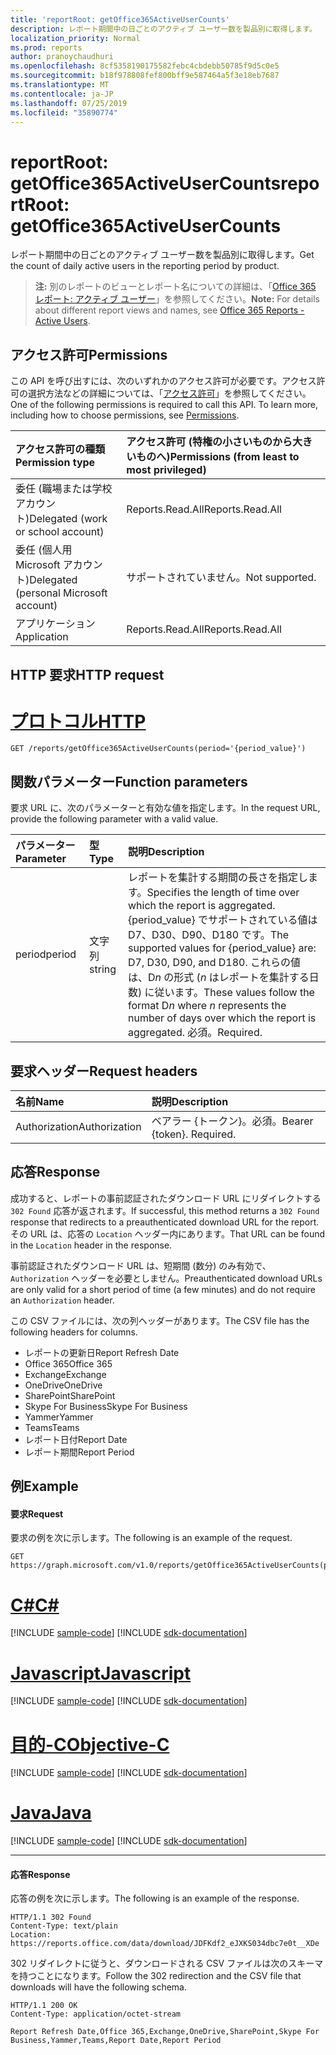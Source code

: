 ```yaml
---
title: 'reportRoot: getOffice365ActiveUserCounts'
description: レポート期間中の日ごとのアクティブ ユーザー数を製品別に取得します。
localization_priority: Normal
ms.prod: reports
author: pranoychaudhuri
ms.openlocfilehash: 8cf5358190175582febc4cbdebb50785f9d5c0e5
ms.sourcegitcommit: b18f978808fef800bff9e587464a5f3e18eb7687
ms.translationtype: MT
ms.contentlocale: ja-JP
ms.lasthandoff: 07/25/2019
ms.locfileid: "35890774"
---
```

# <a name="reportroot-getoffice365activeusercounts"></a><span data-ttu-id="c4e43-103">reportRoot: getOffice365ActiveUserCounts</span><span class="sxs-lookup"><span data-stu-id="c4e43-103">reportRoot: getOffice365ActiveUserCounts</span></span>

<span data-ttu-id="c4e43-104">レポート期間中の日ごとのアクティブ ユーザー数を製品別に取得します。</span><span class="sxs-lookup"><span data-stu-id="c4e43-104">Get the count of daily active users in the reporting period by product.</span></span>

> <span data-ttu-id="c4e43-105">**注:** 別のレポートのビューとレポート名についての詳細は、「[Office 365 レポート: アクティブ ユーザー](https://support.office.com/client/Active-Users-fc1cf1d0-cd84-43fd-adb7-a4c4dfa8112d)」を参照してください。</span><span class="sxs-lookup"><span data-stu-id="c4e43-105">**Note:** For details about different report views and names, see [Office 365 Reports - Active Users](https://support.office.com/client/Active-Users-fc1cf1d0-cd84-43fd-adb7-a4c4dfa8112d).</span></span>

## <a name="permissions"></a><span data-ttu-id="c4e43-106">アクセス許可</span><span class="sxs-lookup"><span data-stu-id="c4e43-106">Permissions</span></span>

<span data-ttu-id="c4e43-p101">この API を呼び出すには、次のいずれかのアクセス許可が必要です。アクセス許可の選択方法などの詳細については、「[アクセス許可](/graph/permissions-reference)」を参照してください。</span><span class="sxs-lookup"><span data-stu-id="c4e43-p101">One of the following permissions is required to call this API. To learn more, including how to choose permissions, see [Permissions](/graph/permissions-reference).</span></span>

| <span data-ttu-id="c4e43-109">アクセス許可の種類</span><span class="sxs-lookup"><span data-stu-id="c4e43-109">Permission type</span></span>                        | <span data-ttu-id="c4e43-110">アクセス許可 (特権の小さいものから大きいものへ)</span><span class="sxs-lookup"><span data-stu-id="c4e43-110">Permissions (from least to most privileged)</span></span> |
| :------------------------------------- | :--------------------------------------- |
| <span data-ttu-id="c4e43-111">委任 (職場または学校アカウント)</span><span class="sxs-lookup"><span data-stu-id="c4e43-111">Delegated (work or school account)</span></span>     | <span data-ttu-id="c4e43-112">Reports.Read.All</span><span class="sxs-lookup"><span data-stu-id="c4e43-112">Reports.Read.All</span></span>                         |
| <span data-ttu-id="c4e43-113">委任 (個人用 Microsoft アカウント)</span><span class="sxs-lookup"><span data-stu-id="c4e43-113">Delegated (personal Microsoft account)</span></span> | <span data-ttu-id="c4e43-114">サポートされていません。</span><span class="sxs-lookup"><span data-stu-id="c4e43-114">Not supported.</span></span>                           |
| <span data-ttu-id="c4e43-115">アプリケーション</span><span class="sxs-lookup"><span data-stu-id="c4e43-115">Application</span></span>                            | <span data-ttu-id="c4e43-116">Reports.Read.All</span><span class="sxs-lookup"><span data-stu-id="c4e43-116">Reports.Read.All</span></span>                         |

## <a name="http-request"></a><span data-ttu-id="c4e43-117">HTTP 要求</span><span class="sxs-lookup"><span data-stu-id="c4e43-117">HTTP request</span></span>


# <a name="httptabhttp"></a>[<span data-ttu-id="c4e43-118">プロトコル</span><span class="sxs-lookup"><span data-stu-id="c4e43-118">HTTP</span></span>](#tab/http)
<!-- { "blockType": "ignored" } --> 

```http
GET /reports/getOffice365ActiveUserCounts(period='{period_value}')
```

## <a name="function-parameters"></a><span data-ttu-id="c4e43-119">関数パラメーター</span><span class="sxs-lookup"><span data-stu-id="c4e43-119">Function parameters</span></span>

<span data-ttu-id="c4e43-120">要求 URL に、次のパラメーターと有効な値を指定します。</span><span class="sxs-lookup"><span data-stu-id="c4e43-120">In the request URL, provide the following parameter with a valid value.</span></span>

| <span data-ttu-id="c4e43-121">パラメーター</span><span class="sxs-lookup"><span data-stu-id="c4e43-121">Parameter</span></span> | <span data-ttu-id="c4e43-122">型</span><span class="sxs-lookup"><span data-stu-id="c4e43-122">Type</span></span>   | <span data-ttu-id="c4e43-123">説明</span><span class="sxs-lookup"><span data-stu-id="c4e43-123">Description</span></span>                              |
| :-------- | :----- | :--------------------------------------- |
| <span data-ttu-id="c4e43-124">period</span><span class="sxs-lookup"><span data-stu-id="c4e43-124">period</span></span>    | <span data-ttu-id="c4e43-125">文字列</span><span class="sxs-lookup"><span data-stu-id="c4e43-125">string</span></span> | <span data-ttu-id="c4e43-126">レポートを集計する期間の長さを指定します。</span><span class="sxs-lookup"><span data-stu-id="c4e43-126">Specifies the length of time over which the report is aggregated.</span></span> <span data-ttu-id="c4e43-127">{period_value} でサポートされている値は D7、D30、D90、D180 です。</span><span class="sxs-lookup"><span data-stu-id="c4e43-127">The supported values for {period_value} are: D7, D30, D90, and D180.</span></span> <span data-ttu-id="c4e43-128">これらの値は、D*n* の形式 (*n* はレポートを集計する日数) に従います。</span><span class="sxs-lookup"><span data-stu-id="c4e43-128">These values follow the format D*n* where *n* represents the number of days over which the report is aggregated.</span></span> <span data-ttu-id="c4e43-129">必須。</span><span class="sxs-lookup"><span data-stu-id="c4e43-129">Required.</span></span> |

## <a name="request-headers"></a><span data-ttu-id="c4e43-130">要求ヘッダー</span><span class="sxs-lookup"><span data-stu-id="c4e43-130">Request headers</span></span>

| <span data-ttu-id="c4e43-131">名前</span><span class="sxs-lookup"><span data-stu-id="c4e43-131">Name</span></span>          | <span data-ttu-id="c4e43-132">説明</span><span class="sxs-lookup"><span data-stu-id="c4e43-132">Description</span></span>               |
| :------------ | :------------------------ |
| <span data-ttu-id="c4e43-133">Authorization</span><span class="sxs-lookup"><span data-stu-id="c4e43-133">Authorization</span></span> | <span data-ttu-id="c4e43-p103">ベアラー {トークン}。必須。</span><span class="sxs-lookup"><span data-stu-id="c4e43-p103">Bearer {token}. Required.</span></span> |

## <a name="response"></a><span data-ttu-id="c4e43-136">応答</span><span class="sxs-lookup"><span data-stu-id="c4e43-136">Response</span></span>

<span data-ttu-id="c4e43-137">成功すると、レポートの事前認証されたダウンロード URL にリダイレクトする `302 Found` 応答が返されます。</span><span class="sxs-lookup"><span data-stu-id="c4e43-137">If successful, this method returns a `302 Found` response that redirects to a preauthenticated download URL for the report.</span></span> <span data-ttu-id="c4e43-138">その URL は、応答の `Location` ヘッダー内にあります。</span><span class="sxs-lookup"><span data-stu-id="c4e43-138">That URL can be found in the `Location` header in the response.</span></span>

<span data-ttu-id="c4e43-139">事前認証されたダウンロード URL は、短期間 (数分) のみ有効で、`Authorization` ヘッダーを必要としません。</span><span class="sxs-lookup"><span data-stu-id="c4e43-139">Preauthenticated download URLs are only valid for a short period of time (a few minutes) and do not require an `Authorization` header.</span></span>

<span data-ttu-id="c4e43-140">この CSV ファイルには、次の列ヘッダーがあります。</span><span class="sxs-lookup"><span data-stu-id="c4e43-140">The CSV file has the following headers for columns.</span></span>

- <span data-ttu-id="c4e43-141">レポートの更新日</span><span class="sxs-lookup"><span data-stu-id="c4e43-141">Report Refresh Date</span></span>
- <span data-ttu-id="c4e43-142">Office 365</span><span class="sxs-lookup"><span data-stu-id="c4e43-142">Office 365</span></span>
- <span data-ttu-id="c4e43-143">Exchange</span><span class="sxs-lookup"><span data-stu-id="c4e43-143">Exchange</span></span>
- <span data-ttu-id="c4e43-144">OneDrive</span><span class="sxs-lookup"><span data-stu-id="c4e43-144">OneDrive</span></span>
- <span data-ttu-id="c4e43-145">SharePoint</span><span class="sxs-lookup"><span data-stu-id="c4e43-145">SharePoint</span></span>
- <span data-ttu-id="c4e43-146">Skype For Business</span><span class="sxs-lookup"><span data-stu-id="c4e43-146">Skype For Business</span></span> 
- <span data-ttu-id="c4e43-147">Yammer</span><span class="sxs-lookup"><span data-stu-id="c4e43-147">Yammer</span></span>
- <span data-ttu-id="c4e43-148">Teams</span><span class="sxs-lookup"><span data-stu-id="c4e43-148">Teams</span></span>
- <span data-ttu-id="c4e43-149">レポート日付</span><span class="sxs-lookup"><span data-stu-id="c4e43-149">Report Date</span></span>
- <span data-ttu-id="c4e43-150">レポート期間</span><span class="sxs-lookup"><span data-stu-id="c4e43-150">Report Period</span></span>

## <a name="example"></a><span data-ttu-id="c4e43-151">例</span><span class="sxs-lookup"><span data-stu-id="c4e43-151">Example</span></span>

#### <a name="request"></a><span data-ttu-id="c4e43-152">要求</span><span class="sxs-lookup"><span data-stu-id="c4e43-152">Request</span></span>

<span data-ttu-id="c4e43-153">要求の例を次に示します。</span><span class="sxs-lookup"><span data-stu-id="c4e43-153">The following is an example of the request.</span></span>

<!--{
  "blockType": "request",
  "isComposable": true,
  "name": "reportroot_getoffice365activeusercounts"
}-->

```http
GET https://graph.microsoft.com/v1.0/reports/getOffice365ActiveUserCounts(period='D7')
```
# <a name="ctabcsharp"></a>[<span data-ttu-id="c4e43-154">C#</span><span class="sxs-lookup"><span data-stu-id="c4e43-154">C#</span></span>](#tab/csharp)
[!INCLUDE [sample-code](../includes/snippets/csharp/reportroot-getoffice365activeusercounts-csharp-snippets.md)]
[!INCLUDE [sdk-documentation](../includes/snippets/snippets-sdk-documentation-link.md)]

# <a name="javascripttabjavascript"></a>[<span data-ttu-id="c4e43-155">Javascript</span><span class="sxs-lookup"><span data-stu-id="c4e43-155">Javascript</span></span>](#tab/javascript)
[!INCLUDE [sample-code](../includes/snippets/javascript/reportroot-getoffice365activeusercounts-javascript-snippets.md)]
[!INCLUDE [sdk-documentation](../includes/snippets/snippets-sdk-documentation-link.md)]

# <a name="objective-ctabobjc"></a>[<span data-ttu-id="c4e43-156">目的-C</span><span class="sxs-lookup"><span data-stu-id="c4e43-156">Objective-C</span></span>](#tab/objc)
[!INCLUDE [sample-code](../includes/snippets/objc/reportroot-getoffice365activeusercounts-objc-snippets.md)]
[!INCLUDE [sdk-documentation](../includes/snippets/snippets-sdk-documentation-link.md)]

# <a name="javatabjava"></a>[<span data-ttu-id="c4e43-157">Java</span><span class="sxs-lookup"><span data-stu-id="c4e43-157">Java</span></span>](#tab/java)
[!INCLUDE [sample-code](../includes/snippets/java/reportroot-getoffice365activeusercounts-java-snippets.md)]
[!INCLUDE [sdk-documentation](../includes/snippets/snippets-sdk-documentation-link.md)]

---


#### <a name="response"></a><span data-ttu-id="c4e43-158">応答</span><span class="sxs-lookup"><span data-stu-id="c4e43-158">Response</span></span>

<span data-ttu-id="c4e43-159">応答の例を次に示します。</span><span class="sxs-lookup"><span data-stu-id="c4e43-159">The following is an example of the response.</span></span>

<!-- {
  "blockType": "response",
  "truncated": true,
  "@odata.type": "microsoft.graph.report"
} -->

```http
HTTP/1.1 302 Found
Content-Type: text/plain
Location: https://reports.office.com/data/download/JDFKdf2_eJXKS034dbc7e0t__XDe
```

<span data-ttu-id="c4e43-160">302 リダイレクトに従うと、ダウンロードされる CSV ファイルは次のスキーマを持つことになります。</span><span class="sxs-lookup"><span data-stu-id="c4e43-160">Follow the 302 redirection and the CSV file that downloads will have the following schema.</span></span>

<!-- { "blockType": "ignored" } --> 

```http
HTTP/1.1 200 OK
Content-Type: application/octet-stream

Report Refresh Date,Office 365,Exchange,OneDrive,SharePoint,Skype For Business,Yammer,Teams,Report Date,Report Period
```
<!-- uuid: 8fcb5dbc-d5aa-4681-8e31-b001d5168d79 
2015-10-25 14:57:30 UTC -->
<!-- {
  "type": "#page.annotation",
  "description": "Example",
  "keywords": "",
  "section": "documentation",
  "tocPath": "",
  "suppressions": [
  ]
}-->
